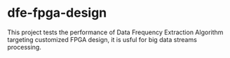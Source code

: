 # dfe-fpga-design
This project tests the performance of Data Frequency Extraction Algorithm targeting customized FPGA design, it is usful for big data streams processing.
